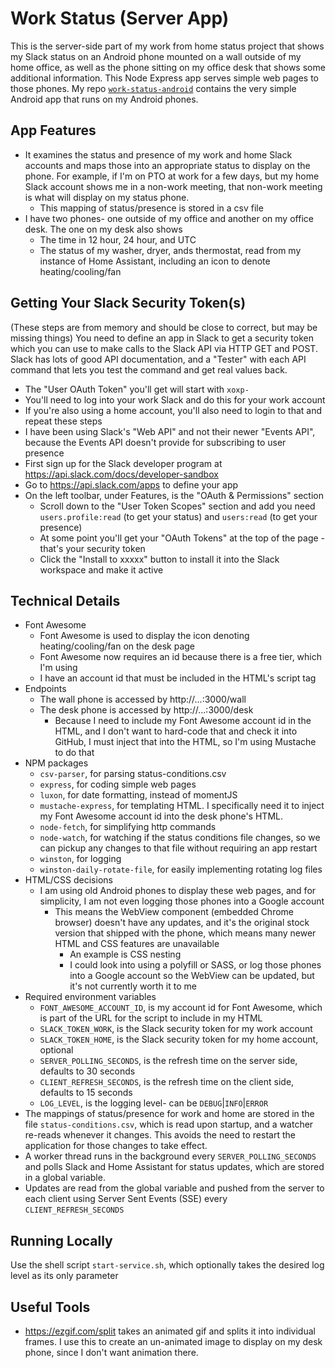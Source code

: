 # Work Status (Server App)
This is the server-side part of my work from home status project that shows my Slack status on an Android phone mounted on a wall outside of my home office, as well as the phone sitting on my office desk that shows some additional information. This Node Express app serves simple web pages to those phones.
My repo [`work-status-android`](https://github.com/brianekummer/work-status-android) contains the very simple Android app that runs on my Android phones.

## App Features
- It examines the status and presence of my work and home Slack accounts and maps those into an appropriate status to display on the phone. For example, if I'm on PTO at work for a few days, but my home Slack account shows me in a non-work meeting, that non-work meeting is what will display on my status phone.
    - This mapping of status/presence is stored in a csv file
- I have two phones- one outside of my office and another on my office desk. The one on my desk also shows
    - The time in 12 hour, 24 hour, and UTC
    - The status of my washer, dryer, ands thermostat, read from my instance of Home Assistant, including an icon to denote heating/cooling/fan

## Getting Your Slack Security Token(s)
(These steps are from memory and should be close to correct, but may be missing things)
You need to define an app in Slack to get a security token which you can use to make calls to the Slack API via HTTP GET and POST. Slack has lots of good API documentation, and a "Tester" with each API command that lets you test the command and get real values back.
  - The "User OAuth Token" you'll get will start with `xoxp-`
  - You'll need to log into your work Slack and do this for your work account
  - If you're also using a home account, you'll also need to login to that and repeat these steps
  - I have been using Slack's "Web API" and not their newer "Events API", because the Events API doesn't provide for subscribing to user presence
- First sign up for the Slack developer program at https://api.slack.com/docs/developer-sandbox
- Go to https://api.slack.com/apps to define your app
- On the left toolbar, under Features, is the "OAuth & Permissions" section
    - Scroll down to the "User Token Scopes" section and add you need `users.profile:read` (to get your status) and `users:read` (to get your presence)
    - At some point you'll get your "OAuth Tokens" at the top of the page - that's your security token
    - Click the "Install to xxxxx" button to install it into the Slack workspace and make it active

## Technical Details
- Font Awesome
    - Font Awesome is used to display the icon denoting heating/cooling/fan on the desk page
    - Font Awesome now requires an id because there is a free tier, which I'm using
    - I have an account id that must be included in the HTML's script tag
- Endpoints
    - The wall phone is accessed by http://...:3000/wall
    - The desk phone is accessed by http://...:3000/desk
        - Because I need to include my Font Awesome account id in the HTML, and I don't want to hard-code that and check it into GitHub, I must inject that into the HTML, so I'm using Mustache to do that
- NPM packages
    - `csv-parser`, for parsing status-conditions.csv
    - `express`, for coding simple web pages
    - `luxon`, for date formatting, instead of momentJS
    - `mustache-express`, for templating HTML. I specifically need it to inject my Font Awesome account id into the desk phone's HTML.
    - `node-fetch`, for simplifying http commands
    - `node-watch`, for watching if the status conditions file changes, so we can pickup any changes to that file without requiring an app restart
    - `winston`, for logging
    - `winston-daily-rotate-file`, for easily implementing rotating log files
- HTML/CSS decisions
    - I am using old Android phones to display these web pages, and for simplicity, I am not even logging those phones into a Google account
        - This means the WebView component (embedded Chrome browser) doesn't have any updates, and it's the original stock version that shipped with the phone, which means many newer HTML and CSS features are unavailable
            - An example is CSS nesting
            - I could look into using a polyfill or SASS, or log those phones into a Google account so the WebView can be updated, but it's not currently worth it to me
- Required environment variables
    - `FONT_AWESOME_ACCOUNT_ID`, is my account id for Font Awesome, which is part of the URL for the script to include in my HTML
    - `SLACK_TOKEN_WORK`, is the Slack security token for my work account
    - `SLACK_TOKEN_HOME`, is the Slack security token for my home account, optional
    - `SERVER_POLLING_SECONDS`, is the refresh time on the server side, defaults to 30 seconds
    - `CLIENT_REFRESH_SECONDS`, is the refresh time on the client side, defaults to 15 seconds
    - `LOG_LEVEL`, is the logging level- can be `DEBUG`|`INFO`|`ERROR`
- The mappings of status/presence for work and home are stored in the file `status-conditions.csv`, which is read upon startup, and a watcher re-reads whenever it changes. This avoids the need to restart the application for those changes to take effect.
- A worker thread runs in the background every `SERVER_POLLING_SECONDS` and polls Slack and Home Assistant for status updates, which are stored in a global variable.
- Updates are read from the global variable and pushed from the server to each client using Server Sent Events (SSE) every `CLIENT_REFRESH_SECONDS`

## Running Locally
Use the shell script `start-service.sh`, which optionally takes the desired log level as its only parameter

## Useful Tools
- https://ezgif.com/split takes an animated gif and splits it into individual frames. I use this to create an un-animated image to display on my desk phone, since I don't want animation there.